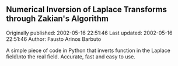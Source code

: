 ## Numerical Inversion of Laplace Transforms through Zakian's Algorithm 
Originally published: 2002-05-16 22:51:46 
Last updated: 2002-05-16 22:51:46 
Author: Fausto Arinos Barbuto 
 
A simple piece of code in Python that inverts function in the Laplace field\nto the real field. Accurate, fast and easy to use.